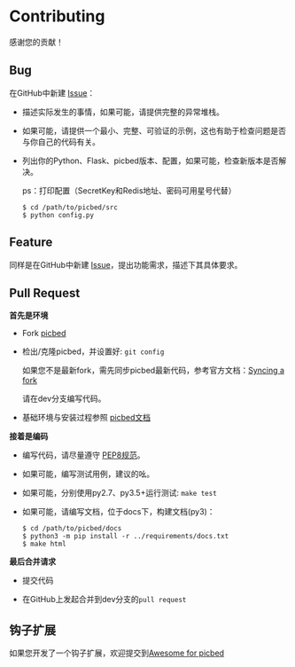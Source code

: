 Contributing
============

感谢您的贡献！

Bug
---

在GitHub中新建 [Issue](https://github.com/staugur/picbed/issues/new)：

- 描述实际发生的事情，如果可能，请提供完整的异常堆栈。

- 如果可能，请提供一个最小、完整、可验证的示例，这也有助于检查问题是否与你自己的代码有关。

- 列出你的Python、Flask、picbed版本、配置，如果可能，检查新版本是否解决。

  ps：打印配置（SecretKey和Redis地址、密码可用星号代替）

    ```
    $ cd /path/to/picbed/src
    $ python config.py
    ```

Feature
-------

同样是在GitHub中新建 [Issue](https://github.com/staugur/picbed/issues/new)，提出功能需求，描述下其具体要求。

Pull Request
------------

**首先是环境**

- Fork [picbed](https://github.com/staugur/picbed)

- 检出/克隆picbed，并设置好: `git config`

  如果您不是最新fork，需先同步picbed最新代码，参考官方文档：[Syncing a fork](https://help.github.com/en/github/collaborating-with-issues-and-pull-requests/syncing-a-fork)

  请在dev分支编写代码。

- 基础环境与安装过程参照 [picbed文档](https://picbed.rtfd.vip/install.html)

**接着是编码**

- 编写代码，请尽量遵守 [PEP8规范](https://www.python.org/dev/peps/pep-0008/)。

- 如果可能，编写测试用例，建议的吆。

- 如果可能，分别使用py2.7、py3.5+运行测试: ``make test``

- 如果可能，请编写文档，位于docs下，构建文档(py3)：

  ```
  $ cd /path/to/picbed/docs
  $ python3 -m pip install -r ../requirements/docs.txt
  $ make html
  ```

**最后合并请求**

- 提交代码

- 在GitHub上发起合并到dev分支的``pull request``

钩子扩展
---------

如果您开发了一个钩子扩展，欢迎提交到[Awesome for picbed](https://github.com/staugur/picbed-awesome)
